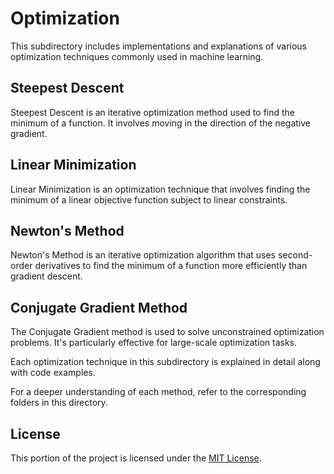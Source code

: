 # Optimization

This subdirectory includes implementations and explanations of various optimization techniques commonly used in machine learning.

## Steepest Descent

Steepest Descent is an iterative optimization method used to find the minimum of a function. It involves moving in the direction of the negative gradient.

## Linear Minimization

Linear Minimization is an optimization technique that involves finding the minimum of a linear objective function subject to linear constraints.

## Newton's Method

Newton's Method is an iterative optimization algorithm that uses second-order derivatives to find the minimum of a function more efficiently than gradient descent.

## Conjugate Gradient Method

The Conjugate Gradient method is used to solve unconstrained optimization problems. It's particularly effective for large-scale optimization tasks.

Each optimization technique in this subdirectory is explained in detail along with code examples.

For a deeper understanding of each method, refer to the corresponding folders in this directory.

## License

This portion of the project is licensed under the [MIT License](../LICENSE).
